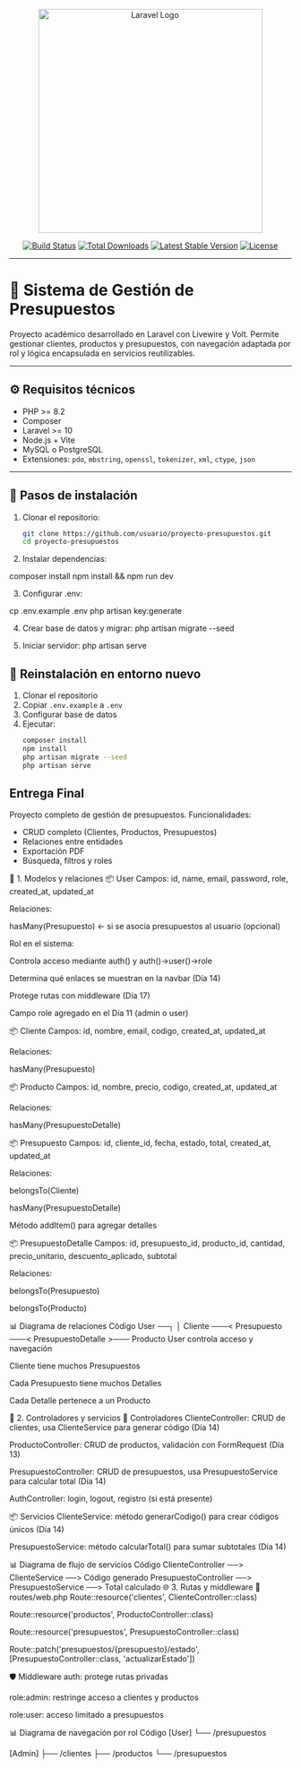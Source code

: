 <p align="center">
  <a href="https://laravel.com" target="_blank">
    <img src="https://raw.githubusercontent.com/laravel/art/master/logo-lockup/5%20SVG/2%20CMYK/1%20Full%20Color/laravel-logolockup-cmyk-red.svg" width="400" alt="Laravel Logo">
  </a>
</p>

<p align="center">
  <a href="https://github.com/laravel/framework/actions"><img src="https://github.com/laravel/framework/workflows/tests/badge.svg" alt="Build Status"></a>
  <a href="https://packagist.org/packages/laravel/framework"><img src="https://img.shields.io/packagist/dt/laravel/framework" alt="Total Downloads"></a>
  <a href="https://packagist.org/packages/laravel/framework"><img src="https://img.shields.io/packagist/v/laravel/framework" alt="Latest Stable Version"></a>
  <a href="https://packagist.org/packages/laravel/framework"><img src="https://img.shields.io/packagist/l/laravel/framework" alt="License"></a>
</p>

---

# 🧾 Sistema de Gestión de Presupuestos

Proyecto académico desarrollado en Laravel con Livewire y Volt. Permite gestionar clientes, productos y presupuestos, con navegación adaptada por rol y lógica encapsulada en servicios reutilizables.

---
<!-- DIA 15 -->
## ⚙️ Requisitos técnicos

- PHP >= 8.2  
- Composer  
- Laravel >= 10  
- Node.js + Vite  
- MySQL o PostgreSQL  
- Extensiones: `pdo`, `mbstring`, `openssl`, `tokenizer`, `xml`, `ctype`, `json`

---

## 🚀 Pasos de instalación

1. Clonar el repositorio:

   ```bash
   git clone https://github.com/usuario/proyecto-presupuestos.git
   cd proyecto-presupuestos

2. Instalar dependencias:

composer install
npm install && npm run dev

3. Configurar .env:

cp .env.example .env
php artisan key:generate

4. Crear base de datos y migrar:
php artisan migrate --seed

5. Iniciar servidor:
php artisan serve

## 🚀 Reinstalación en entorno nuevo 
1. Clonar el repositorio
2. Copiar `.env.example` a `.env`
3. Configurar base de datos
4. Ejecutar:
   ```bash
   composer install
   npm install
   php artisan migrate --seed
   php artisan serve

## Entrega Final
Proyecto completo de gestión de presupuestos.
Funcionalidades:
- CRUD completo (Clientes, Productos, Presupuestos)
- Relaciones entre entidades
- Exportación PDF
- Búsqueda, filtros y roles


<!-- Día 17 — Documentación técnica completa -->
🧩 1. Modelos y relaciones
📦 User
Campos: id, name, email, password, role, created_at, updated_at

Relaciones:

hasMany(Presupuesto) ← si se asocia presupuestos al usuario (opcional)

Rol en el sistema:

Controla acceso mediante auth() y auth()->user()->role

Determina qué enlaces se muestran en la navbar (Día 14)

Protege rutas con middleware (Día 17)

Campo role agregado en el Día 11 (admin o user)

📦 Cliente
Campos: id, nombre, email, codigo, created_at, updated_at

Relaciones:

hasMany(Presupuesto)

📦 Producto
Campos: id, nombre, precio, codigo, created_at, updated_at

Relaciones:

hasMany(PresupuestoDetalle)

📦 Presupuesto
Campos: id, cliente_id, fecha, estado, total, created_at, updated_at

Relaciones:

belongsTo(Cliente)

hasMany(PresupuestoDetalle)

Método addItem() para agregar detalles

📦 PresupuestoDetalle
Campos: id, presupuesto_id, producto_id, cantidad, precio_unitario, descuento_aplicado, subtotal

Relaciones:

belongsTo(Presupuesto)

belongsTo(Producto)

📊 Diagrama de relaciones
Código
User ──┐
       │
Cliente ───< Presupuesto ───< PresupuestoDetalle >─── Producto
User controla acceso y navegación

Cliente tiene muchos Presupuestos

Cada Presupuesto tiene muchos Detalles

Cada Detalle pertenece a un Producto

🧠 2. Controladores y servicios
🧾 Controladores
ClienteController: CRUD de clientes, usa ClienteService para generar código (Día 14)

ProductoController: CRUD de productos, validación con FormRequest (Día 13)

PresupuestoController: CRUD de presupuestos, usa PresupuestoService para calcular total (Día 14)

AuthController: login, logout, registro (si está presente)

📦 Servicios
ClienteService: método generarCodigo() para crear códigos únicos (Día 14)

PresupuestoService: método calcularTotal() para sumar subtotales (Día 14)

📊 Diagrama de flujo de servicios
Código
ClienteController ──> ClienteService ──> Código generado
PresupuestoController ──> PresupuestoService ──> Total calculado
🌐 3. Rutas y middleware
📄 routes/web.php
Route::resource('clientes', ClienteController::class)

Route::resource('productos', ProductoController::class)

Route::resource('presupuestos', PresupuestoController::class)

Route::patch('presupuestos/{presupuesto}/estado', [PresupuestoController::class, 'actualizarEstado'])

🛡️ Middleware
auth: protege rutas privadas

role:admin: restringe acceso a clientes y productos

role:user: acceso limitado a presupuestos

📊 Diagrama de navegación por rol
Código
[User]
 └── /presupuestos

[Admin]
 ├── /clientes
 ├── /productos
 └── /presupuestos